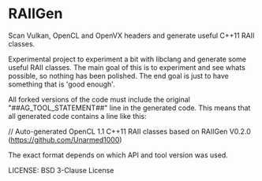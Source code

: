 # RAIIGen
Scan Vulkan, OpenCL and OpenVX headers and generate useful C++11 RAII classes.

Experimental project to experiment a bit with libclang and generate some useful RAII classes.
The main goal of this is to experiment and see whats possible, so nothing has been polished. The end goal is just to have something that is 'good enough'.

All forked versions of the code must include the original "##AG_TOOL_STATEMENT##" line in the generated code.
This means that all generated code contains a line like this:

// Auto-generated OpenCL 1.1 C++11 RAII classes based on RAIIGen V0.2.0 (https://github.com/Unarmed1000)

The exact format depends on which API and tool version was used.

LICENSE: BSD 3-Clause License
